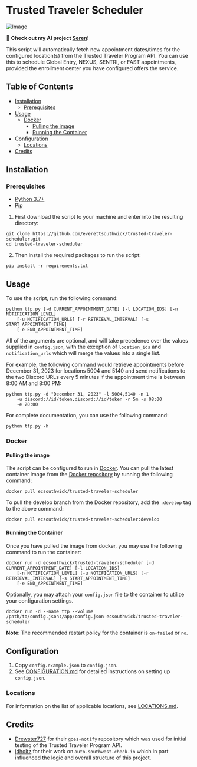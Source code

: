 # Trusted Traveler Scheduler

![Image](https://github.com/user-attachments/assets/a458f94f-6598-46c6-b217-86089c0333a0)

👋 **Check out my AI project [Seren](https://getseren.com)!**

This script will automatically fetch new appointment dates/times for the configured location(s) from the Trusted Traveler Program API. You can use this to schedule Global Entry, NEXUS, SENTRI, or FAST appointments, provided the enrollment center you have configured offers the service.

## Table of Contents
* [Installation](#installation)
    * [Prerequisites](#prerequisites)
* [Usage](#usage)
    * [Docker](#docker)
        * [Pulling the image](#pulling-the-image)
        * [Running the Container](#running-the-container)
* [Configuration](#configuration)
    * [Locations](#locations)
* [Credits](#credits)

## Installation

### Prerequisites

- [Python 3.7+][0]
- [Pip][1]

1. First download the script to your machine and enter into the resulting directory:

```shell
git clone https://github.com/everettsouthwick/trusted-traveler-scheduler.git
cd trusted-traveler-scheduler
```
2. Then install the required packages to run the script:

```shell
pip install -r requirements.txt
```

## Usage
To use the script, run the following command:
```shell
python ttp.py [-d CURRENT_APPOINTMENT_DATE] [-l LOCATION_IDS] [-n NOTIFICATION_LEVEL] 
    [-u NOTIFICATION_URLS] [-r RETRIEVAL_INTERVAL] [-s START_APPOINTMENT_TIME] 
    [-e END_APPOINTMENT_TIME]
```
All of the arguments are optional, and will take precedence over the values supplied in `config.json`, with the exception of `location_ids` and `notification_urls` which will merge the values into a single list.

For example, the following command would retrieve appointments before December 31, 2023 for locations 5004 and 5140 and send notifications to the two Discord URLs every 5 minutes if the appointment time is between 8:00 AM and 8:00 PM:
```shell
python ttp.py -d "December 31, 2023" -l 5004,5140 -n 1 
    -u discord://id/token,discord://id/token -r 5m -s 08:00
    -e 20:00
```

For complete documentation, you can use the following command:
```shell
python ttp.py -h
```

### Docker

#### Pulling the image

The script can be configured to run in [Docker][2]. You can pull the latest container image from the [Docker repository][3] by running the following command:

```shell
docker pull ecsouthwick/trusted-traveler-scheduler
```
To pull the develop branch from the Docker repository, add the `:develop` tag to the above command:

```shell
docker pull ecsouthwick/trusted-traveler-scheduler:develop
```

#### Running the Container

Once you have pulled the image from docker, you may use the following command to run the container:

```shell
docker run -d ecsouthwick/trusted-traveler-scheduler [-d CURRENT_APPOINTMENT_DATE] [-l LOCATION_IDS] 
    [-n NOTIFICATION_LEVEL] [-u NOTIFICATION_URLS] [-r RETRIEVAL_INTERVAL] [-s START_APPOINTMENT_TIME] 
    [-e END_APPOINTMENT_TIME]
```
Optionally, you may attach your `config.json` file to the container to utilize your configuration settings.

```shell
docker run -d --name ttp --volume /path/to/config.json:/app/config.json ecsouthwick/trusted-traveler-scheduler
```

**Note**: The recommended restart policy for the container is `on-failed` or `no`.

## Configuration

1. Copy `config.example.json` to `config.json`. 
2. See [CONFIGURATION.md](CONFIGURATION.md) for detailed instructions on setting up `config.json`.

### Locations

For information on the list of applicable locations, see [LOCATIONS.md](LOCATIONS.md).

## Credits

- [Drewster727][4] for their `goes-notify` repository which was used for initial testing of the Trusted Traveler Program API.
- [jdholtz][5] for their work on `auto-southwest-check-in` which in part influenced the logic and overall structure of this project.

[0]: https://www.python.org/downloads/ "Python 3.7+"
[1]: https://pip.pypa.io/en/stable/installation/	"Pip"
[2]: https://www.docker.com/	"Docker"
[3]: https://hub.docker.com/r/ecsouthwick/trusted-traveler-scheduler	"Docker repository"
[4]: https://github.com/Drewster727	"Drewster727"
[5]: https://github.com/jdholtz	"jdholtz"
